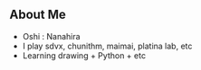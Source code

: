 ## About Me
<ul>
  <li>Oshi : Nanahira</li>
  <li>I play sdvx, chunithm, maimai, platina lab, etc</li>
  <li>Learning drawing + Python + etc</li>
</ul>
